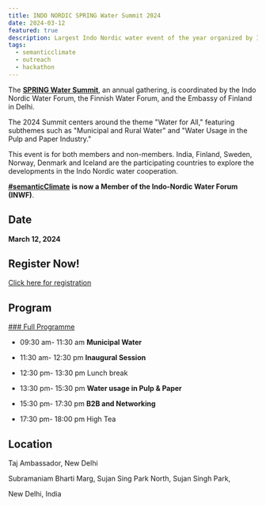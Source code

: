 ```yaml
---
title: INDO NORDIC SPRING Water Summit 2024  
date: 2024-03-12
featured: true
description: Largest Indo Nordic water event of the year organized by Indo Nordic Water Forum! 
tags:
  - semanticclimate
  - outreach
  - hackathon
---
```


The [**SPRING Water Summit**](https://inwf.in/spring-water-summit-2024/), an annual gathering, is coordinated by the Indo Nordic Water Forum, the Finnish Water Forum, and the Embassy of Finland in Delhi. 

The 2024 Summit centers around the theme "Water for All," featuring subthemes such as "Municipal and Rural Water" and "Water Usage in the Pulp and Paper Industry."

This event is for both members and non-members. India, Finland, Sweden, Norway, Denmark and Iceland are the participating countries to explore the developments in the Indo Nordic water cooperation.

[**#semanticClimate**](https://semanticclimate.github.io/p/en/) **is now a Member of the Indo-Nordic Water Forum (INWF)**.

## Date

**March 12, 2024**

## Register Now!

[Click here for registration](https://inwf.in/spring-water-summit-2024/)

## Program 

[### Full Programme](https://drive.google.com/file/d/1m0x_TRGazBAVevenWM8Kum5nstM0Y80w/view?usp=sharing)


- 09:30 am- 11:30 am **Municipal Water**

- 11:30 am- 12:30 pm **Inaugural Session**

- 12:30 pm- 13:30 pm Lunch break

- 13:30 pm- 15:30 pm **Water usage in Pulp & Paper**

- 15:30 pm- 17:30 pm **B2B and Networking**

- 17:30 pm- 18:00 pm High Tea


## Location

Taj Ambassador, New Delhi

Subramaniam Bharti Marg, Sujan Sing Park North, Sujan Singh Park,

New Delhi, India





